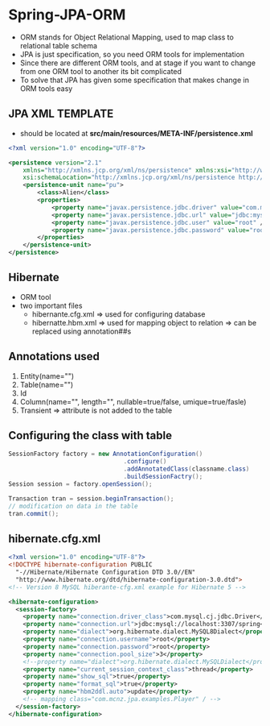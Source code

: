 # Spring-JPA-ORM

- ORM stands for Object Relational Mapping, used to map class to relational table schema
- JPA is just specification, so you need ORM tools for implementation
- Since there are different ORM tools, and at stage if you want to change from one ORM tool to another its bit complicated
- To solve that JPA has given some specification that makes change in ORM tools easy

## JPA XML TEMPLATE
- should be located at **src/main/resources/META-INF/persistence.xml**
```xml
<?xml version="1.0" encoding="UTF-8"?>

<persistence version="2.1"
    xmlns="http://xmlns.jcp.org/xml/ns/persistence" xmlns:xsi="http://www.w3.org/2001/XMLSchema-instance"
    xsi:schemaLocation="http://xmlns.jcp.org/xml/ns/persistence http://xmlns.jcp.org/xml/ns/persistence/persistence_2_1.xsd">
    <persistence-unit name="pu">
        <class>Alien</class>
        <properties>
            <property name="javax.persistence.jdbc.driver" value="com.mysql.cj.jdbc.Driver" />
            <property name="javax.persistence.jdbc.url" value="jdbc:mysql://localhost:3307/spring" />
            <property name="javax.persistence.jdbc.user" value="root" />
            <property name="javax.persistence.jdbc.password" value="root" />
        </properties>
    </persistence-unit>
</persistence>
```
## Hibernate
- ORM tool
- two important files
    - hibernante.cfg.xml => used for configuring database
    - hibernatte.hbm.xml => used for mapping object to relation => can be replaced using annotation##s
## Annotations used
1. Entity(name="")
2. Table(name="")
3. Id
4. Column(name="", length="", nullable=true/false, umique=true/fasle)
5. Transient => attribute is not added to the table

## Configuring the class with table
```java
SessionFactory factory = new AnnotationConfiguration()
                                .configure()
                                .addAnnotatedClass(classname.class)
                                .buildSessionFactry();
Session session = factory.openSession();

Transaction tran = session.beginTransaction();
// modification on data in the table
tran.commit();
```

## hibernate.cfg.xml
```xml
<?xml version="1.0" encoding="UTF-8"?>
<!DOCTYPE hibernate-configuration PUBLIC 
  "-//Hibernate/Hibernate Configuration DTD 3.0//EN" 
  "http://www.hibernate.org/dtd/hibernate-configuration-3.0.dtd">
<!-- Version 8 MySQL hiberante-cfg.xml example for Hibernate 5 -->

<hibernate-configuration>
  <session-factory>
    <property name="connection.driver_class">com.mysql.cj.jdbc.Driver</property>
    <property name="connection.url">jdbc:mysql://localhost:3307/spring</property>
    <property name="dialect">org.hibernate.dialect.MySQL8Dialect</property>
    <property name="connection.username">root</property>
    <property name="connection.password">root</property>
    <property name="connection.pool_size">3</property>
    <!--property name="dialect">org.hibernate.dialect.MySQLDialect</property-->
    <property name="current_session_context_class">thread</property>
    <property name="show_sql">true</property>
    <property name="format_sql">true</property>
    <property name="hbm2ddl.auto">update</property>
    <!-- mapping class="com.mcnz.jpa.examples.Player" / -->
  </session-factory>
</hibernate-configuration>
```
